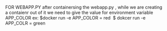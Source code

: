 FOR WEBAPP.PY
 after containersing the webapp.py , while we are creating a contaienr out of it we need to give the value for environment variable APP_COLOR
 ex:
 $docker run -e APP_COLOR = red <image name>
 $ dokcer run -e APP_COLR = green <image name>

